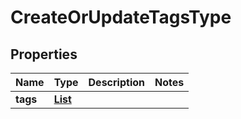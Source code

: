 

# CreateOrUpdateTagsType


## Properties

| Name | Type | Description | Notes |
|------------ | ------------- | ------------- | -------------|
|**tags** | [**List**](List.md) |  |  |




